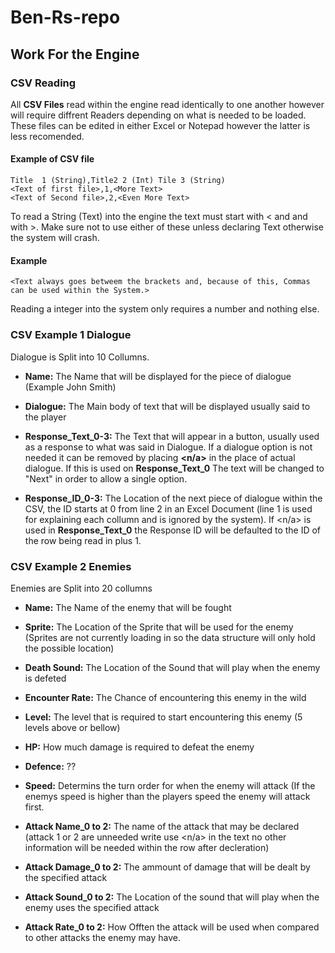 # Ben-Rs-repo

## Work For the Engine

### CSV Reading

All **CSV Files** read within the engine read identically to one another however will require diffrent Readers depending on what is needed to be loaded. These files can be edited in either Excel or Notepad however the latter is less recomended. 

#### Example of CSV file

```
Title  1 (String),Title2 2 (Int) Tile 3 (String)
<Text of first file>,1,<More Text>
<Text of Second file>,2,<Even More Text>
```

To read a String (Text) into the engine the text must start with < and and with >. Make sure not to use either of these unless declaring Text otherwise the system will crash.

#### Example
```
<Text always goes betweem the brackets and, because of this, Commas can be used within the System.>
```

Reading a integer into the system only requires a number and nothing else.


### CSV Example 1 Dialogue
Dialogue is Split into 10 Collumns.

- **Name:** The Name that will be displayed for the piece of dialogue (Example John Smith)

- **Dialogue:** The Main body of text that will be displayed usually said to the player

- **Response_Text_0-3:** The Text that will appear in a button, usually used as a response to what was said in Dialogue. If a dialogue option is not needed it can be removed by placing **<n/a>** in the place of actual dialogue. If this is used on **Response_Text_0** The text will be changed to "Next" in order to allow a single option.

- **Response_ID_0-3:** The Location of the next piece of dialogue within the CSV, the ID starts at 0 from line 2 in an Excel Document (line 1 is used for explaining each collumn and is ignored by the system). If <n/a> is used in **Response_Text_0** the Response ID will be defaulted to the ID of the row being read in plus 1.

### CSV Example 2 Enemies
Enemies are Split into 20 collumns

- **Name:** The Name of the enemy that will be fought
- **Sprite:** The Location of the Sprite that will be used for the enemy (Sprites are not currently loading in so the data structure will only hold the possible location)
- **Death Sound:** The Location of the Sound that will play when the enemy is defeted
- **Encounter Rate:** The Chance of encountering this enemy in the wild
- **Level:** The level that is required to start encountering this enemy (5 levels above or bellow)
- **HP:** How much damage is required to defeat the enemy
- **Defence:** ??
- **Speed:** Determins the turn order for when the enemy will attack (If the enemys speed is higher than the players speed the enemy will attack first.

- **Attack Name_0 to 2:** The name of the attack that may be declared (attack 1 or 2 are unneeded write use <n/a> in the text no other information will be needed within the row after decleration)
- **Attack Damage_0 to 2:** The ammount of damage that will be dealt by the specified attack
- **Attack Sound_0 to 2:** The Location of the sound that will play when the enemy uses the specified attack
- **Attack Rate_0 to 2:** How Offten the attack will be used when compared to other attacks the enemy may have.
